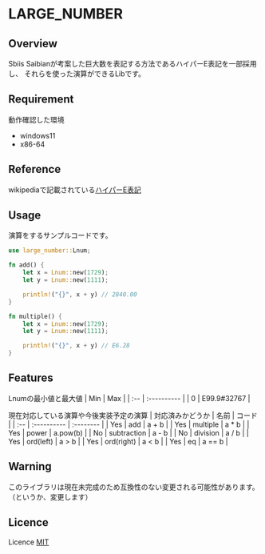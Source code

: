 # LARGE_NUMBER

## Overview
Sbiis Saibianが考案した巨大数を表記する方法であるハイパーE表記を一部採用し、
それらを使った演算ができるLibです。

## Requirement
動作確認した環境
- windows11
- x86-64

## Reference
wikipediaで記載されている[ハイパーE表記](https://ja.wikipedia.org/wiki/%E3%83%8F%E3%82%A4%E3%83%91%E3%83%BCE%E8%A1%A8%E8%A8%98)

## Usage
演算をするサンプルコードです。
```rust
use large_number::Lnum;

fn add() {
    let x = Lnum::new(1729);
    let y = Lnum::new(1111);

    println!("{}", x + y) // 2840.00
}

fn multiple() {
    let x = Lnum::new(1729);
    let y = Lnum::new(1111);

    println!("{}", x + y) // E6.28
}
```

## Features
Lnumの最小値と最大値
| Min | Max         |
| :-- | :---------- |
| 0   | E99.9#32767 |

現在対応している演算や今後実装予定の演算
| 対応済みかどうか | 名前 | コード |
| :-- | :---------- | :-------- |
| Yes | add         | a + b     |
| Yes | multiple    | a * b     |
| Yes | power       | a.pow(b)  |
| No  | subtraction | a - b     |
| No  | division    | a / b     |
| Yes | ord(left)   | a > b     |
| Yes | ord(right)  | a < b     |
| Yes | eq          | a == b    |

## Warning
このライブラリは現在未完成のため互換性のない変更される可能性があります。（というか、変更します）

## Licence
Licence [MIT](https://github.com/lightstarp/large_number/blob/master/LICENSE.md)